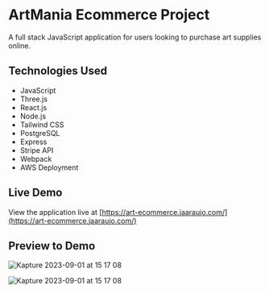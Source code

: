 # ArtMania Ecommerce Project

A full stack JavaScript application for users looking to purchase art supplies online.

## Technologies Used

- JavaScript
- Three.js
- React.js
- Node.js
- Tailwind CSS
- PostgreSQL
- Express
- Stripe API
- Webpack
- AWS Deployment

## Live Demo

View the application live at [https://art-ecommerce.jaaraujo.com/](https://art-ecommerce.jaaraujo.com/)

## Preview to Demo

![Kapture 2023-09-01 at 15 17 08](https://github.com/j-alejandro-araujo/Art_eCommerce/assets/91649194/046a9b44-2559-4ef5-9b78-3b4afdf75817)


![Kapture 2023-09-01 at 15 17 08](https://github.com/j-alejandro-araujo/Art_eCommerce/assets/91649194/281dc6af-75a7-4fa5-8bab-6316b4448c74)
